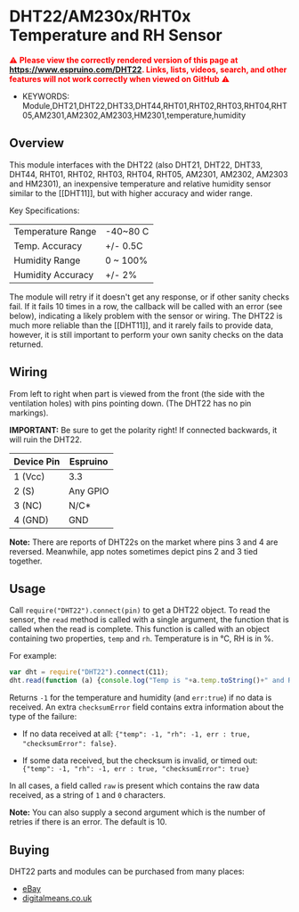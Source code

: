 <!--- Copyright (c) 2014 Spence Konde. See the file LICENSE for copying permission. -->
DHT22/AM230x/RHT0x Temperature and RH Sensor
=============================================

<span style="color:red">:warning: **Please view the correctly rendered version of this page at https://www.espruino.com/DHT22. Links, lists, videos, search, and other features will not work correctly when viewed on GitHub** :warning:</span>

* KEYWORDS: Module,DHT21,DHT22,DHT33,DHT44,RHT01,RHT02,RHT03,RHT04,RHT05,AM2301,AM2302,AM2303,HM2301,temperature,humidity

Overview
-----------------

This module interfaces with the DHT22 (also DHT21, DHT22, DHT33, DHT44, RHT01, RHT02, RHT03, RHT04, RHT05, AM2301, AM2302, AM2303 and HM2301), an inexpensive temperature and relative humidity sensor similar to the [[DHT11]], but with higher accuracy and wider range. 

Key Specifications:

  |                   |          |
  |-------------------|----------|
  | Temperature Range | -40~80 C |
  | Temp. Accuracy    | +/- 0.5C |
  | Humidity Range    | 0 ~ 100% |
  | Humidity Accuracy | +/- 2%   |

The module will retry if it doesn't get any response, or if other sanity checks fail. If it fails 10 times in a row, the callback will be called with an error (see below), indicating a likely problem with the sensor or wiring. The DHT22 is much more reliable than the [[DHT11]], and it rarely fails to provide data, however, it is still important to perform your own sanity checks on the data returned. 


Wiring
-----------------

From left to right when part is viewed from the front (the side with the ventilation holes) with pins pointing down. (The DHT22 has no pin markings). 

**IMPORTANT:** Be sure to get the polarity right! If connected backwards, it will ruin the DHT22. 

  | Device Pin | Espruino |
  |------------|----------|
  | 1 (Vcc)    | 3.3      |
  | 2 (S)      | Any GPIO |
  | 3 (NC)     | N/C*     |
  | 4 (GND)    | GND      |

**Note:** There are reports of DHT22s on the market where pins 3 and 4 are reversed. Meanwhile, app notes sometimes depict pins 2 and 3 tied together. 


Usage
------------

Call `require("DHT22").connect(pin)` to get a DHT22 object. To read the sensor, the `read` method is called with a single argument, the function that is called when the read is complete. This function is called with an object containing two properties, `temp` and `rh`. Temperature is in °C, RH is in %. 

For example:

```JavaScript
var dht = require("DHT22").connect(C11);
dht.read(function (a) {console.log("Temp is "+a.temp.toString()+" and RH is "+a.rh.toString());});
```

Returns `-1` for the temperature and humidity (and `err:true`) if no data is received. An extra `checksumError` field contains extra information about the type of the failure:

* If no data received at all: `{"temp": -1, "rh": -1, err : true, "checksumError": false}`.

* If some data received, but the checksum is invalid, or timed out: `{"temp": -1, "rh": -1, err : true, "checksumError": true}`

In all cases, a field called `raw` is present which contains the raw data received, as a string of `1` and `0` characters.

**Note:** You can also supply a second argument which is the number of retries if there is an error. The default is 10.

Buying
-----

DHT22 parts and modules can be purchased from many places:
* [eBay](http://www.ebay.com/sch/i.html?_nkw=DHT22&_sacat=92074)
* [digitalmeans.co.uk](https://digitalmeans.co.uk/shop/index.php?route=product/search&tag=dht22)
